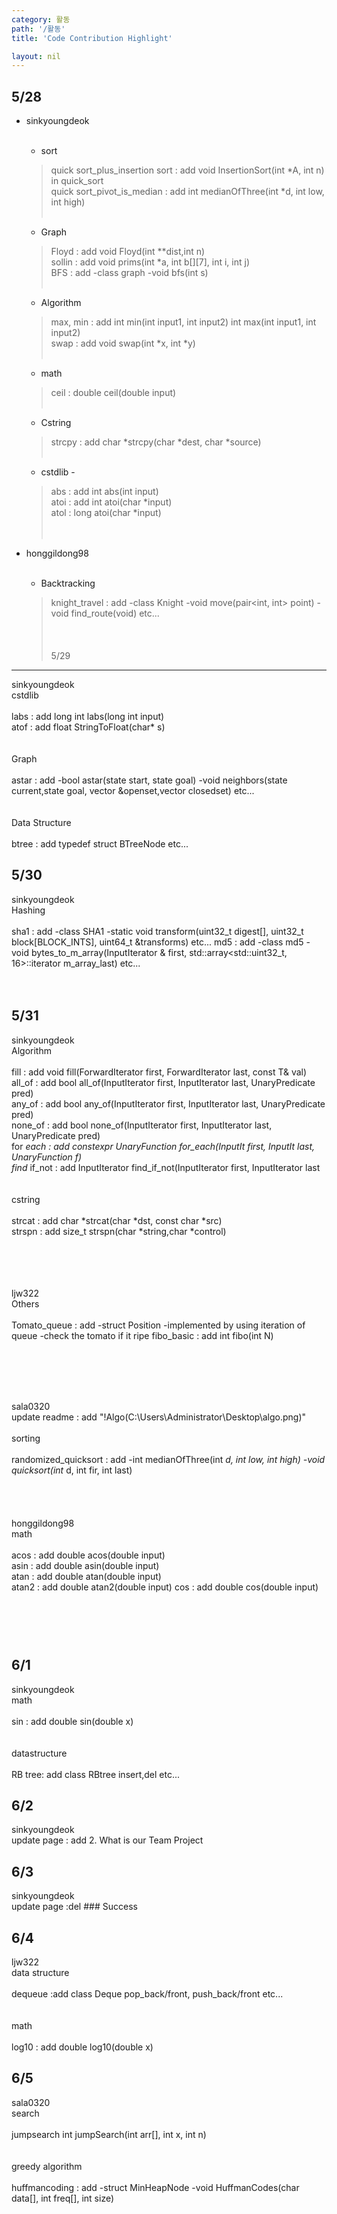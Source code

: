 ```yaml
---
category: 활동
path: '/활동'
title: 'Code Contribution Highlight'

layout: nil
---
```



5/28
---
* sinkyoungdeok  <br><br>
  + sort <br>
  > quick sort_plus_insertion sort : add void InsertionSort(int *A, int n) in quick_sort<br>
  > quick sort_pivot_is_median : add int medianOfThree(int *d, int low, int high)<br><br>
  + Graph <br>
  > Floyd : add void Floyd(int **dist,int n) <br>
  > sollin : add void prims(int *a, int b[][7], int i, int j)<br>
  > BFS : add -class graph -void bfs(int s)<br><br>
  + Algorithm <br>
  > max, min : add int min(int input1, int input2) int max(int input1, int input2)<br>
  > swap : add void swap(int *x, int *y)<br><br>
  + math<br>
  > ceil : double ceil(double input)  <br><br>
  + Cstring<br>
  > strcpy : add char *strcpy(char *dest, char *source) <br><br>
  + cstdlib -<br>
  > abs : add int abs(int input)<br>
  > atoi : add int atoi(char *input)<br>
  > atol : long atoi(char *input)<br><br><br>

* honggildong98 <br><br>
  + Backtracking<br>
  > knight_travel : add -class Knight -void move(pair<int, int> point) -void find_route(void) etc...<br>
<br><br><br>
5/29
---
sinkyoungdeok <br>
cstdlib<br><br>
labs : add long int labs(long int input) <br>
atof : add float StringToFloat(char* s)  <br>
<br><br>
Graph<br><br>
astar : add -bool astar(state start, state goal) -void neighbors(state current,state goal, vector<state> &openset,vector<state> closedset) etc... <br>
<br><br>
Data Structure<br><br>
btree : add typedef struct BTreeNode etc...  <br>

5/30
---
sinkyoungdeok <br>
Hashing<br><br>
sha1 : add -class SHA1 -static void transform(uint32_t digest[], uint32_t block[BLOCK_INTS], uint64_t &transforms) etc...
md5 : add -class md5 - void bytes_to_m_array(InputIterator & first, std::array<std::uint32_t, 16>::iterator m_array_last) etc...
<br><br><br>

5/31
---
sinkyoungdeok <br>
Algorithm<br><br>
fill : add void fill(ForwardIterator first, ForwardIterator last, const T& val) <br>
all_of : add  bool all_of(InputIterator first, InputIterator last, UnaryPredicate pred) <br>
any_of : add  bool any_of(InputIterator first, InputIterator last, UnaryPredicate pred) <br>
none_of : add bool none_of(InputIterator first, InputIterator last, UnaryPredicate pred) <br>
for _each : add constexpr UnaryFunction for_each(InputIt first, InputIt last, UnaryFunction f) <br>
find_ if_not : add InputIterator find_if_not(InputIterator first, InputIterator last <br>
<br><br>
cstring<br><br>
strcat : add char *strcat(char *dst, const char *src)  <br>
strspn : add size_t strspn(char *string,char *control) <br>
<br><br><br><br>

ljw322 <br>
Others<br><br>
Tomato_queue : add -struct Position -implemented by using iteration of queue -check the tomato if it ripe
fibo_basic : add int fibo(int N) <br>

<br><br><br><br>

sala0320 <br>
update readme : add  "!Algo(C:\Users\Administrator\Desktop\algo.png)" <br><br>
sorting<br><br>
randomized_quicksort : add -int medianOfThree(int *d, int low, int high) -void quicksort(int* d, int fir, int last) <br>
<br><br><br><br>
honggildong98 <br>
math <br><br>
acos : add double acos(double input)<br>
asin : add double asin(double input)<br>
atan : add double atan(double input)<br>
atan2 : add  double atan2(double input)
cos : add  double cos(double input)<br>

<br><br><br>
6/1
---
sinkyoungdeok <br>
math<br><br>
sin  : add double sin(double x) <br>
<br><br>
datastructure<br><br>
RB tree: add class RBtree insert,del etc... <br>

6/2
---
sinkyoungdeok <br>
update page : add 2. What is our Team Project <br>

6/3
---
sinkyoungdeok <br>
update page :del ### Success <br>

6/4
---
ljw322 <br>
data structure<br><br>
dequeue :add class Deque pop_back/front, push_back/front etc...  <br>
<br><br>
math<br><br> 
log10 : add double log10(double x) <br>

6/5
---
sala0320 <br>
search<br><br>
jumpsearch int jumpSearch(int arr[], int x, int n)  <br>
<br><br>
greedy algorithm<br><br> 
huffmancoding : add -struct MinHeapNode -void HuffmanCodes(char data[], int freq[], int size)  <br>

